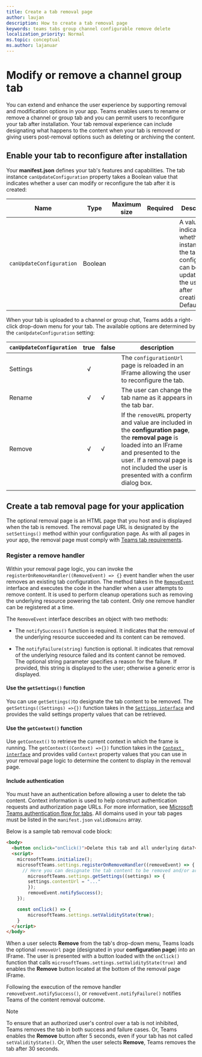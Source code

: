 ```yaml
---
title: Create a tab removal page
author: laujan
description: How to create a tab removal page
keywords: teams tabs group channel configurable remove delete
localization_priority: Normal
ms.topic: conceptual
ms.author: lajanuar
---
```

# Modify or remove a channel group tab

You can extend and enhance the user experience by supporting removal and modification options in your app. Teams enables users to rename or remove a channel or group tab and you can permit users to reconfigure your tab after installation. Your tab removal experience can include designating what happens to the content when your tab is removed or giving users post-removal options such as deleting or archiving the content.

## Enable your tab to reconfigure after installation

Your **manifest.json** defines your tab's features and capabilities. The tab instance `canUpdateConfiguration` property takes a Boolean value that indicates whether a user can modify or reconfigure the tab after it is created:

|Name| Type| Maximum size | Required | Description|
|---|---|---|---|---|
|`canUpdateConfiguration`|Boolean|||A value indicating whether an instance of the tab's configuration can be updated by the user after creation. Default: `true`|

When your tab is uploaded to a channel or group chat, Teams adds a right-click drop-down menu for your tab. The available options are determined by the `canUpdateConfiguration` setting:

| `canUpdateConfiguration`| true   | false | description |
| ----------------------- | :----: | ----- | ----------- |
|     Settings            |   √    |       |The `configurationUrl` page is reloaded in an IFrame allowing the user to reconfigure the tab.  |
|     Rename              |   √    |   √   | The user can change the tab name as it appears in the tab bar.          |
|     Remove              |   √    |   √   |  If the  `removeURL` property and value are included in the **configuration page**, the **removal page** is loaded into an IFrame and presented to the user. If a removal page is not included the user is presented with a confirm dialog box.          |
|||||

## Create a tab removal page for your application

The optional removal page is an HTML page that you host and is displayed when the tab is removed. The removal page URL is designated by the `setSettings()` method within your configuration page. As with all pages in your app, the removal page must comply with [Teams tab requirements](../../../tabs/how-to/tab-requirements.md).

### Register a remove handler

Within your removal page logic, you can invoke the `registerOnRemoveHandler((RemoveEvent) => {}` event handler when the user removes an existing tab configuration. The method takes in the [`RemoveEvent`](/javascript/api/@microsoft/teams-js/microsoftteams.settings.removeevent?view=msteams-client-js-latest&preserve-view=true) interface and executes the code in the handler when a user attempts to remove content. It is used to perform cleanup operations such as removing the underlying resource powering the tab content. Only one remove handler can be registered at a time.

The `RemoveEvent` interface describes an object with two methods:

* The `notifySuccess()` function is required. It indicates that the removal of the underlying resource succeeded and its content can be removed.

* The `notifyFailure(string)` function is optional. It indicates that removal of the underlying resource failed and its content cannot be removed. The optional string parameter specifies a reason for the failure. If provided, this string is displayed to the user; otherwise a generic error is displayed.

#### Use the `getSettings()` function

You can use `getSettings()`to designate the tab content to be removed. The `getSettings((Settings) =>{})` function takes in the [`Settings interface`](/javascript/api/@microsoft/teams-js/microsoftteams.settings.settings?view=msteams-client-js-latest&preserve-view=true) and provides the valid settings property values that can be retrieved.

#### Use the `getContext()` function

Use `getContext()` to retrieve the current context in which the frame is running. The `getContext((Context) =>{})` function takes in the [`Context interface`](/javascript/api/@microsoft/teams-js/microsoftteams.context?view=msteams-client-js-latest&preserve-view=true) and provides valid `Context` property values that you can use in your removal page logic to determine the content to display in the removal page.

#### Include authentication

You must have an authentication before allowing a user to delete the tab content. Context information is used to help construct authentication requests and authorization page URLs. For more information, see [Microsoft Teams authentication flow for tabs](~/tabs/how-to/authentication/auth-flow-tab.md). All domains used in your tab pages must be listed in the `manifest.json` `validDomains` array.

Below is a sample tab removal code block:

```html
<body>
  <button onclick="onClick()">Delete this tab and all underlying data?</button>
  <script>
    microsoftTeams.initialize();
    microsoftTeams.settings.registerOnRemoveHandler((removeEvent) => {
      // Here you can designate the tab content to be removed and/or archived.
        microsoftTeams.settings.getSettings((settings) => {
        settings.contentUrl = "..."
        });
        removeEvent.notifySuccess();
    });

    const onClick() => {
        microsoftTeams.settings.setValidityState(true);
    }
  </script>
</body>

```

When a user selects **Remove** from the tab's drop-down menu, Teams loads the optional `removeUrl` page (designated in your **configuration page**) into an IFrame. The user is presented with a button loaded with the `onClick()` function that calls `microsoftTeams.settings.setValidityState(true)` and enables the **Remove** button located at the bottom of the removal page IFrame.

Following the execution of the remove handler `removeEvent.notifySuccess()`, or `removeEvent.notifyFailure()` notifies Teams of the content removal outcome.

>[!NOTE]
>To ensure that an authorized user's control over a tab is not inhibited, Teams removes the tab in both success and failure cases. Or,
>Teams enables the **Remove** button after 5 seconds, even if your tab has not called `setValidityState()`. Or,
>When the user selects **Remove**, Teams removes the tab after 30 seconds.
